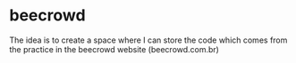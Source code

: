 # beecrowd

The idea is to create a space where I can store the code which comes from the practice in the beecrowd website (beecrowd.com.br)
